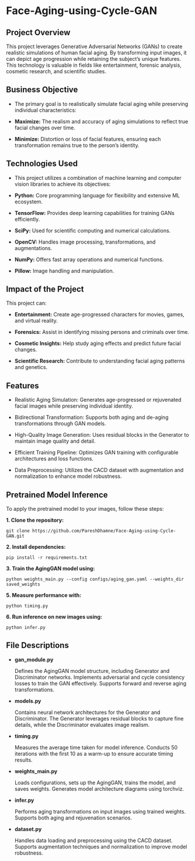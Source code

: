 # Face-Aging-using-Cycle-GAN

## Project Overview

  This project leverages Generative Adversarial Networks (GANs) to create realistic simulations of human facial aging. By transforming input images, it can depict age progression while retaining the subject’s unique features. This technology is valuable in fields like entertainment, forensic analysis, cosmetic research, and scientific studies.

## Business Objective

  - The primary goal is to realistically simulate facial aging while preserving individual characteristics:

  - **Maximize:** The realism and accuracy of aging simulations to reflect true facial changes over time.

  - **Minimize:** Distortion or loss of facial features, ensuring each transformation remains true to the person’s identity.
 
## Technologies Used

  - This project utilizes a combination of machine learning and computer vision libraries to achieve its objectives:

  -  **Python:** Core programming language for flexibility and extensive ML ecosystem.

  -  **TensorFlow:** Provides deep learning capabilities for training GANs efficiently.

  -  **SciPy:** Used for scientific computing and numerical calculations.

  -  **OpenCV:** Handles image processing, transformations, and augmentations.

  -  **NumPy:** Offers fast array operations and numerical functions.

  -  **Pillow:** Image handling and manipulation.

## Impact of the Project

This project can:

  -  **Entertainment:** Create age-progressed characters for movies, games, and virtual reality.

  -  **Forensics:** Assist in identifying missing persons and criminals over time.

  -  **Cosmetic Insights:** Help study aging effects and predict future facial changes.

  -  **Scientific Research:** Contribute to understanding facial aging patterns and genetics.

## Features

- Realistic Aging Simulation: Generates age-progressed or rejuvenated facial images while preserving individual identity.

- Bidirectional Transformation: Supports both aging and de-aging transformations through GAN models.

- High-Quality Image Generation: Uses residual blocks in the Generator to maintain image quality and detail.

- Efficient Training Pipeline: Optimizes GAN training with configurable architectures and loss functions.

- Data Preprocessing: Utilizes the CACD dataset with augmentation and normalization to enhance model robustness.

## Pretrained Model Inference
To apply the pretrained model to your images, follow these steps:

**1. Clone the repository:**
   ```
   git clone https://github.com/PareshDhamne/Face-Aging-using-Cycle-GAN.git
   ```
**2. Install dependencies:**
   ```
   pip install -r requirements.txt
   ```
**3. Train the AgingGAN model using:**
   ```
   python weights_main.py --config configs/aging_gan.yaml --weights_dir saved_weights
   ```
**5. Measure performance with:**
   ```
   python timing.py
   ```
**6. Run inference on new images using:**
   ```
   python infer.py
   ```
## File Descriptions

-  **gan_module.py**

      Defines the AgingGAN model structure, including Generator and Discriminator networks. Implements adversarial and cycle consistency losses to train the GAN effectively. Supports forward and reverse aging   transformations.

-  **models.py**

      Contains neural network architectures for the Generator and Discriminator. The Generator leverages residual blocks to capture fine details, while the Discriminator evaluates image realism.

-  **timing.py**

      Measures the average time taken for model inference. Conducts 50 iterations with the first 10 as a warm-up to ensure accurate timing results.

-  **weights_main.py**

      Loads configurations, sets up the AgingGAN, trains the model, and saves weights. Generates model architecture diagrams using torchviz.

-  **infer.py**

      Performs aging transformations on input images using trained weights. Supports both aging and rejuvenation scenarios.

-  **dataset.py**

      Handles data loading and preprocessing using the CACD dataset. Supports augmentation techniques and normalization to improve model robustness.
